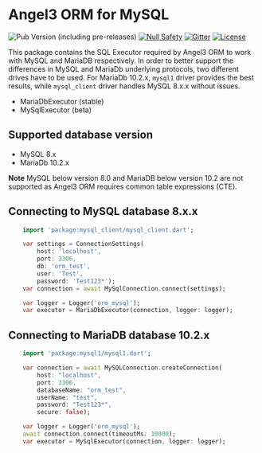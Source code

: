 # Angel3 ORM for MySQL

![Pub Version (including pre-releases)](https://img.shields.io/pub/v/angel3_orm_mysql?include_prereleases)
[![Null Safety](https://img.shields.io/badge/null-safety-brightgreen)](https://dart.dev/null-safety)
[![Gitter](https://img.shields.io/gitter/room/angel_dart/discussion)](https://gitter.im/angel_dart/discussion)
[![License](https://img.shields.io/github/license/dukefirehawk/angel)](https://github.com/dukefirehawk/angel/tree/master/packages/orm/angel_orm_mysql/LICENSE)

This package contains the SQL Executor required by Angel3 ORM to work with MySQL and MariaDB respectively. In order to better support the differences in MySQL and MariaDb underlying protocols, two different drives have to be used. For MariaDb 10.2.x, `mysql1` driver provides the best results, while `mysql_client` driver handles MySQL 8.x.x without issues.

* MariaDbExecutor (stable)
* MySqlExecutor (beta)

## Supported database version

* MySQL 8.x
* MariaDb 10.2.x

**Note** MySQL below version 8.0 and MariaDB below version 10.2 are not supported as Angel3 ORM requires common table expressions (CTE).

## Connecting to MySQL database 8.x.x

```dart
    import 'package:mysql_client/mysql_client.dart';

    var settings = ConnectionSettings(
        host: 'localhost',
        port: 3306,
        db: 'orm_test',
        user: 'Test',
        password: 'Test123*');
    var connection = await MySqlConnection.connect(settings);

    var logger = Logger('orm_mysql');
    var executor = MariaDbExecutor(connection, logger: logger);
```

## Connecting to MariaDB database 10.2.x

```dart
    import 'package:mysql1/mysql1.dart';

    var connection = await MySQLConnection.createConnection(
        host: "localhost",
        port: 3306,
        databaseName: "orm_test",
        userName: "test",
        password: "Test123*",
        secure: false);

    var logger = Logger('orm_mysql');
    await connection.connect(timeoutMs: 10000);
    var executor = MySqlExecutor(connection, logger: logger);
```
